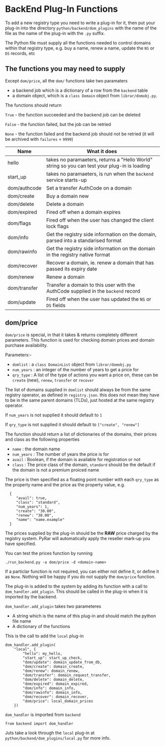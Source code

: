 # BackEnd Plug-In Functions

To add a new registry type you need to write a plug-in for it, then put
your plug-in into the directory `python/backend/dom_plugins` with the name
of the file as the name of the plug-in with the `.py` suffix.

The Python file must supply all the functions needed to control domains within that registry type,
e.g. buy a name, renew a name, update the `NS` or `DS` records, etc

## The functions you may need to supply

Except `dom/price`, all the `dom/` functions take two paramaters
- a backend job which is a dictionary of a row from the `backend` table 
- a domain object, which is a `class Domain` object from `librar/domobj.py`.

The functions should return

`True` - the function succeeded and the backend job can be deleted

`False` - the function failed, but the job can be retried

`None` - the function failed and the backend job should not be retried (it will be archived with `failures` = `9999`)


| Name | Wnat it does |
| ---- | ------------ |
| hello | takes no paramaeters, returns a "Hello World" string so you can test your plug-in is loading |
| start_up | takes no paramaeters, is run when the `backend` service starts-up |
| dom/authcode | Set a transfer AuthCode on a domain |
| dom/create | Buy a domain new |
| dom/delete | Delete a domain |
| dom/expired | Fired off when a domain expires |
| dom/flags | Fired off when the user has changed the client lock flags |
| dom/info | Get the registry side information on the domain, parsed into a standarised format |
| dom/rawinfo | Get the registry side information on the domain in the registry native format |
| dom/recover | Recover a domain, ie. renew a domain that has passed its expiry date |
| dom/renew | Renew a domain |
| dom/transfer | Transfer a domain to this user with the AuthCode supplied in the `backend` record |
| dom/update | Fired off when the user has updated the `NS` or `DS` fields |


## dom/price

`dom/price` is special, in that it takes & returns completely different parameters.
This function is used for checking domain prices and domain purchase availability.

Parameters:-
- `domlist` : a `class DomainList` object from `librar/domobj.py`
- `num_years` : an integer of the number of years to get a price for
- `qry_type` :  A list of the type of actions you want a price on, these can be `create` (new), `renew`, `transfer` or `recover`

The list of domains supplied in `domlist` should always be from the same registry operator, as defined in `registry.json`.
this does not mean they have to be in the same parent domains (TLDs), just hosted at the same registry operator.

If `num_years` is not supplied it should default to `1`

If `qry_type` is not supplied it should default to `["create", "renew"]`

The function should return a list of dictionaries of the domains, their prices and class as the following properties
- `name` : the domain name
- `num_years` : The number of years the price is for
- `avail` : Boolean, if the domain is available for registration or not
- `class` : The price class of the domain, `standard` should be the default if the domain is not a premium proiced name

The price is then specified as a floating point number with each `qry_type` as the property name and the price as the property value, e.g.

      {
         "avail": true,
         "class": "standard",
         "num_years": 1,
         "create": "30.00",
         "renew": "30.00",
         "name": "name.example"
      }


The prices supplied by the plug-in should be the **RAW** price charged by the registry system. 
PyRar will automatically apply the reseller mark-up you have specified.

You can test the prices function by running

	./run_backend.py -a dom/price -d <domain-name>


If a particlar function is not required, you can either not define it, or define it as `None`.
Nothing will be happy if you do not supply the `dom/price` function.


The plug-in is added to the system by adding its function with a call to `dom_handler.add_plugin`.
This should be called in the plug-in when it is imported by the backend.

`dom_handler.add_plugin` takes two parameteres
- A string which is the name of this plug-in and should match the python file name
- A dictionary of the functions

This is the call to add the `local` plug-in

	dom_handler.add_plugin(
		"local", {
			"hello": my_hello,
			"start_up": start_up_check,
			"dom/update": domain_update_from_db,
			"dom/create": domain_create,
			"dom/renew": domain_renew,
			"dom/transfer": domain_request_transfer,
			"dom/delete": domain_delete,
			"dom/expired": domain_expired,
			"dom/info": domain_info,
			"dom/rawinfo": domain_info,
			"dom/recover": domain_recover,
			"dom/price": local_domain_prices
		})


`dom_handler` is imported from `backend`

	from backend import dom_handler

Juts take a look through the `local` plug-in at `python/backend/dom_plugins/local.py` for more info.
